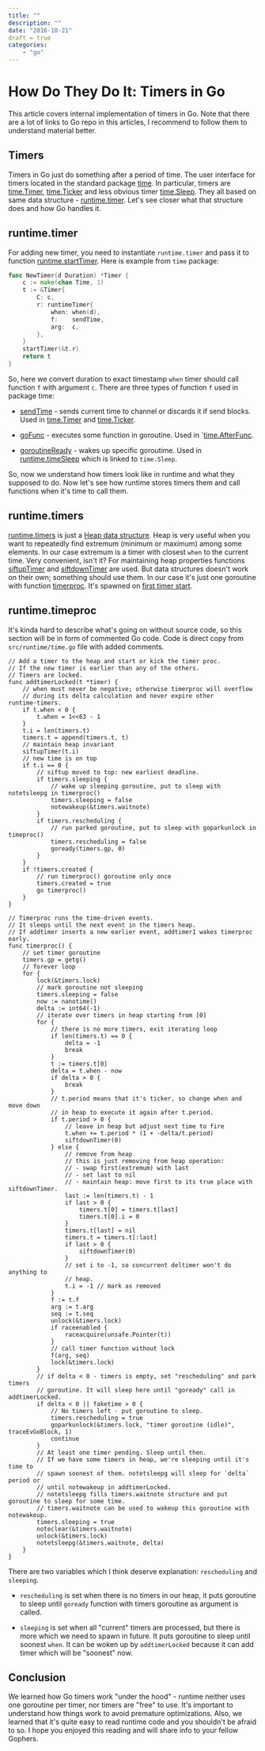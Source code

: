 ```yaml
---
title: ""
description: ""
date: "2016-10-21"
draft = true
categories:
    - "go"
---
```


# How Do They Do It: Timers in Go

This article covers internal implementation of timers in Go. Note that there are
a lot of links to Go repo in this articles, I recommend to follow them to understand
material better.

## Timers

Timers in Go just do something after a period of time. The user interface for
timers located in the standard package [time](https://golang.org/pkg/time/).
In particular, timers are [time.Timer](https://golang.org/pkg/time/#Timer),
[time.Ticker](https://golang.org/pkg/time/#Ticker) and less obvious timer
[time.Sleep](https://golang.org/pkg/time/#Sleep). They all based on same data
structure -
[runtime.timer](https://github.com/golang/go/blob/release-branch.go1.7/src/runtime/time.go#L15).
Let's see closer what that structure does and how Go handles it.

## runtime.timer

For adding new timer, you need to instantiate `runtime.timer` and pass it to
function
[runtime.startTimer](https://github.com/golang/go/blob/release-branch.go1.7/src/runtime/time.go#L64).
Here is example from `time` package:
```go
func NewTimer(d Duration) *Timer {
    c := make(chan Time, 1)
    t := &Timer{
        C: c,
        r: runtimeTimer{
            when: when(d),
            f:    sendTime,
            arg:  c,
        },
    }
    startTimer(&t.r)
    return t
}
```
So, here we convert duration to exact timestamp `when` timer should call
function `f` with argument `c`. There are three types of function `f` used in
package time:

* [sendTime](https://github.com/golang/go/blob/release-branch.go1.7/src/time/sleep.go#L116) -
sends current time to channel or discards it if send blocks. Used in
[time.Timer](https://github.com/golang/go/blob/release-branch.go1.7/src/time/sleep.go#L80)
and
[time.Ticker](https://github.com/golang/go/blob/release-branch.go1.7/src/time/tick.go#L34).

* [goFunc](https://github.com/golang/go/blob/release-branch.go1.7/src/time/sleep.go#L116) -
executes some function in goroutine. Used in
`[time.AfterFunc](https://github.com/golang/go/blob/release-branch.go1.7/src/time/sleep.go#L145).

* [goroutineReady](https://github.com/golang/go/blob/release-branch.go1.7/src/time/sleep.go#L145) -
wakes up specific goroutime. Used in
[runtime.timeSleep](https://github.com/golang/go/blob/release-branch.go1.7/src/runtime/time.go#L48)
which is linked to `time.Sleep`.

So, now we understand how timers look like in runtime and what they supposed to
do. Now let's see how runtime stores timers them and call functions when it's time to
call them.

## runtime.timers

[runtime.timers](https://github.com/golang/go/blob/release-branch.go1.7/src/runtime/time.go#L28)
is just a [Heap data structure](https://en.wikipedia.org/wiki/Heap_(data_structure)).
Heap is very useful when you want to repeatedly find extremum (minimum or maximum) among
some elements. In our case extremum is a timer with closest `when` to the current
time. Very convenient, isn't it?  For maintaining heap properties functions
[siftupTimer](https://github.com/golang/go/blob/release-branch.go1.7/src/runtime/time.go#L238)
and [siftdownTimer](https://github.com/golang/go/blob/release-branch.go1.7/src/runtime/time.go#L255)
are used.
But data structures doesn't work on their own; something should use them. In our 
case it's just one goroutine with function
[timerproc](https://github.com/golang/go/blob/release-branch.go1.7/src/runtime/time.go#L154).
It's spawned on
[first timer start](https://github.com/golang/go/blob/release-branch.go1.7/src/runtime/time.go#L114).

## runtime.timeproc

It's kinda hard to describe what's going on without source code, so this section
will be in form of commented Go code. Code is direct copy from `src/runtime/time.go`
file with added comments.
```
// Add a timer to the heap and start or kick the timer proc.
// If the new timer is earlier than any of the others.
// Timers are locked.
func addtimerLocked(t *timer) {
	// when must never be negative; otherwise timerproc will overflow
	// during its delta calculation and never expire other runtime·timers.
	if t.when < 0 {
		t.when = 1<<63 - 1
	}
	t.i = len(timers.t)
	timers.t = append(timers.t, t)
	// maintain heap invariant
	siftupTimer(t.i)
	// new time is on top
	if t.i == 0 {
		// siftup moved to top: new earliest deadline.
		if timers.sleeping {
			// wake up sleeping goroutine, put to sleep with notetsleepg in timerproc()
			timers.sleeping = false
			notewakeup(&timers.waitnote)
		}
		if timers.rescheduling {
			// run parked goroutine, put to sleep with goparkunlock in timeproc()
			timers.rescheduling = false
			goready(timers.gp, 0)
		}
	}
	if !timers.created {
		// run timerproc() goroutine only once
		timers.created = true
		go timerproc()
	}
}

// Timerproc runs the time-driven events.
// It sleeps until the next event in the timers heap.
// If addtimer inserts a new earlier event, addtimer1 wakes timerproc early.
func timerproc() {
	// set timer goroutine
	timers.gp = getg()
	// forever loop
	for {
		lock(&timers.lock)
		// mark goroutine not sleeping
		timers.sleeping = false
		now := nanotime()
		delta := int64(-1)
		// iterate over timers in heap starting from [0]
		for {
			// there is no more timers, exit iterating loop
			if len(timers.t) == 0 {
				delta = -1
				break
			}
			t := timers.t[0]
			delta = t.when - now
			if delta > 0 {
				break
			}
			// t.period means that it's ticker, so change when and move down
			// in heap to execute it again after t.period.
			if t.period > 0 {
				// leave in heap but adjust next time to fire
				t.when += t.period * (1 + -delta/t.period)
				siftdownTimer(0)
			} else {
				// remove from heap
				// this is just removing from heap operation:
				// - swap first(extremum) with last
				// - set last to nil
				// - maintain heap: move first to its true place with siftdownTimer.
				last := len(timers.t) - 1
				if last > 0 {
					timers.t[0] = timers.t[last]
					timers.t[0].i = 0
				}
				timers.t[last] = nil
				timers.t = timers.t[:last]
				if last > 0 {
					siftdownTimer(0)
				}
				// set i to -1, so concurrent deltimer won't do anything to
				// heap.
				t.i = -1 // mark as removed
			}
			f := t.f
			arg := t.arg
			seq := t.seq
			unlock(&timers.lock)
			if raceenabled {
				raceacquire(unsafe.Pointer(t))
			}
			// call timer function without lock
			f(arg, seq)
			lock(&timers.lock)
		}
		// if delta < 0 - timers is empty, set "rescheduling" and park timers
		// goroutine. It will sleep here until "goready" call in addtimerLocked.
		if delta < 0 || faketime > 0 {
			// No timers left - put goroutine to sleep.
			timers.rescheduling = true
			goparkunlock(&timers.lock, "timer goroutine (idle)", traceEvGoBlock, 1)
			continue
		}
		// At least one timer pending. Sleep until then.
		// If we have some timers in heap, we're sleeping until it's time to
		// spawn soonest of them. notetsleepg will sleep for `delta` period or
		// until notewakeup in addtimerLocked.
		// notetsleepg fills timers.waitnote structure and put goroutine to sleep for some time.
		// timers.waitnote can be used to wakeup this goroutine with notewakeup.
		timers.sleeping = true
		noteclear(&timers.waitnote)
		unlock(&timers.lock)
		notetsleepg(&timers.waitnote, delta)
	}
}
```
There are two variables which I think deserve explanation: `rescheduling` and
`sleeping`.

- `rescheduling` is set when there is no timers in our heap, it puts
goroutine to sleep until `goready` function with timers goroutine as argument is
called.

- `sleeping` is set when all "current" timers are processed, but there is more
which we need to spawn in future. It puts goroutine to sleep until soonest `when`.
It can be woken up by `addtimerLocked` because it can add timer which will be
"soonest" now.

## Conclusion

We learned how Go timers work "under the hood" - runtime neither uses one goroutine per
timer, nor timers are "free" to use. It's important to understand how things work
to avoid premature optimizations. Also, we learned that it's quite easy to read
runtime code and you shouldn't be afraid to so.
I hope you enjoyed this reading and will share info to your fellow Gophers.
